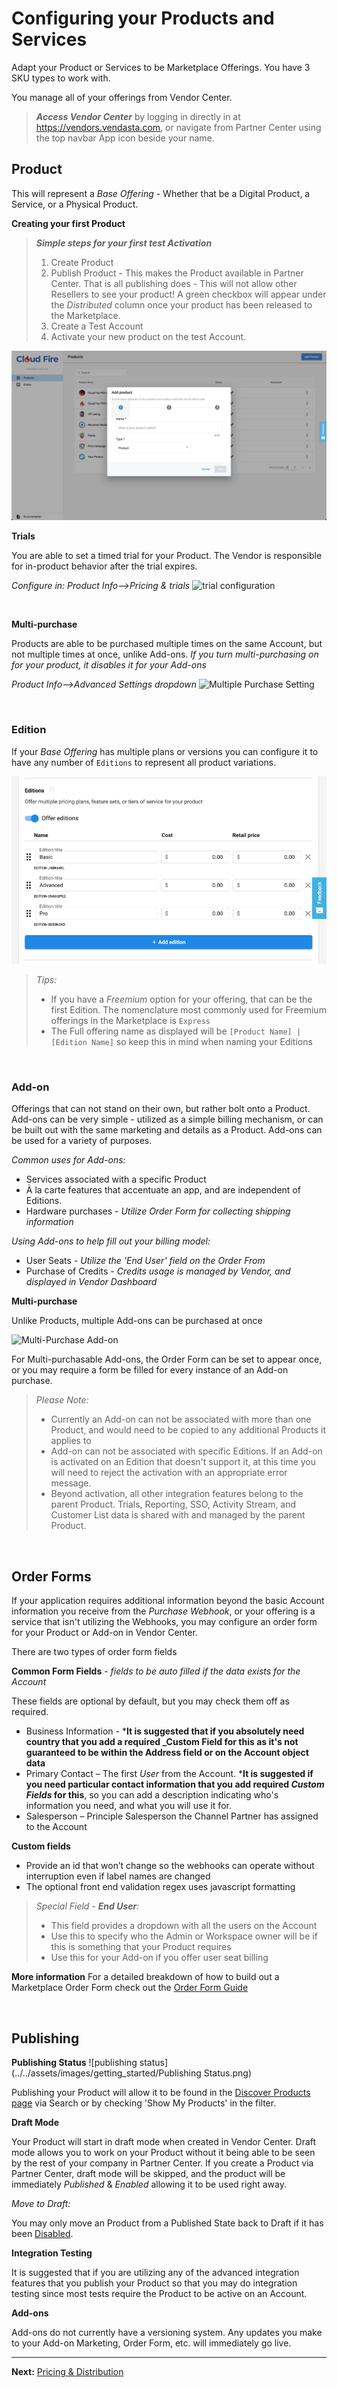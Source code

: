# Configuring your Products and Services

Adapt your Product or Services to be Marketplace Offerings. You have 3 SKU types to work with.



You manage all of your offerings from Vendor Center.  

<!-- theme: info -->
>_**Access Vendor Center**_ by logging in directly in at <a href="https://vendors.vendasta.com" target="_blank">https://vendors.vendasta.com</a>, or navigate from Partner Center using the top navbar App icon beside your name.


## Product

This will represent a _Base Offering_ - Whether that be a Digital Product, a Service, or a Physical Product.

**Creating your first Product**

<!-- theme: info -->
>_**Simple steps for your first test Activation**_
>1. Create Product
>2. Publish Product - This makes the Product available in Partner Center. That is all publishing does - This will not allow other Resellers to see your product! A green checkbox will appear under the _Distributed_ column once your product has been released to the Marketplace.
>3. Create a Test Account
>4. Activate your new product on the test Account.

![Product Creation](../../assets/images/getting_started/product_creation.png)

**Trials**

You are able to set a timed trial for your Product. The Vendor is responsible for in-product behavior after the trial expires.

_Configure in: Product Info-->Pricing & trials_
![trial configuration](https://storage.googleapis.com/wordpress-www-vendasta/developers/2020/app_trials.png)

&nbsp;

**Multi-purchase**

Products are able to be purchased multiple times on the same Account, but not multiple times at once, unlike Add-ons. _If you turn multi-purchasing on for your product, it disables it for your Add-ons_

_Product Info-->Advanced Settings dropdown_
![Multiple Purchase Setting](https://storage.googleapis.com/wordpress-www-vendasta/developers/2020/multi-purchase_app.png)

&nbsp;

### Edition

If your _Base Offering_ has multiple plans or versions you can configure it to have any number of `Editions` to represent all product variations.

![Edition Setup Example](../../assets/images/getting_started/edition_configuration.png)

<!-- theme: info -->
>_Tips:_
>* If you have a _Freemium_ option for your offering, that can be the first Edition. The nomenclature most commonly used for Freemium offerings in the Marketplace is `Express`
>* The Full offering name as displayed will be `[Product Name] | [Edition Name]` so keep this in mind when naming your Editions

&nbsp;

### Add-on

Offerings that can not stand on their own, but rather bolt onto a Product. Add-ons can be very simple - utilized as a simple billing mechanism, or can be built out with the same marketing and details as a Product. Add-ons can be used for a variety of purposes. 

_Common uses for Add-ons:_
* Services associated with a specific Product
* À la carte features that accentuate an app, and are independent of Editions.
* Hardware purchases - _Utilize Order Form for collecting shipping information_

_Using Add-ons to help fill out your billing model:_
* User Seats - _Utilize the 'End User' field on the Order From_
* Purchase of Credits - _Credits usage is managed by Vendor, and displayed in Vendor Dashboard_


**Multi-purchase**

Unlike Products, multiple Add-ons can be purchased at once

![Multi-Purchase Add-on](https://storage.googleapis.com/wordpress-www-vendasta/developers/2020/multi-buy_addon.png)

For Multi-purchasable Add-ons, the Order Form can be set to appear once, or you may require a form be filled for every instance of an Add-on purchase.

<!-- theme: warning -->
>_Please Note:_
>
>* Currently an Add-on can not be associated with more than one Product, and would need to be copied to any additional Products it applies to
>* Add-on can not be associated with specific Editions. If an Add-on is activated on an Edition that doesn't support it, at this time you will need to reject the activation with an appropriate error message.
>* Beyond activation, all other integration features belong to the parent Product. Trials, Reporting, SSO, Activity Stream, and Customer List data is shared with and managed by the parent Product.

&nbsp;

## Order Forms

If your application requires additional information beyond the basic Account information you receive from the _Purchase Webhook_, or your offering is a service that isn't utilizing the Webhooks, you may configure an order form for your Product or Add-on in Vendor Center.

There are two types of order form fields

**Common Form Fields** - _fields to be auto filled if the data exists for the Account_

These fields are optional by default, but you may check them off as required.

* Business Information - ***It is suggested that if you absolutely need country that you add a required _Custom Field for this as it's not guaranteed to be within the Address field or on the Account object data**
* Primary Contact – The first *User* from the Account. ***It is suggested if you need particular contact information that you add required _Custom Fields_ for this**, so you can add a description indicating who's information you need, and what you will use it for.
* Salesperson – Principle Salesperson the Channel Partner has assigned to the Account

**Custom fields**

* Provide an id that won’t change so the webhooks can operate without interruption even if label names are changed
* The optional front end validation regex uses javascript formatting

<!-- theme: info -->
>_Special Field - **End User**:_
>* This field provides a dropdown with all the users on the Account
>* Use this to specify who the Admin or Workspace owner will be if this is something that your Product requires
>* Use this for your Add-on if you offer user seat billing

**More information** 
For a detailed breakdown of how to build out a Marketplace Order Form check out the [Order Form Guide](https://docs.google.com/document/d/1kYCSYxcSu650aWa9fhaQnDEFiXP1jiPGdShtKK8kO80/edit?usp=sharing)

&nbsp;

## Publishing

**Publishing Status**
![publishing status](../../assets/images/getting_started/Publishing Status.png)

Publishing your Product will allow it to be found in the [Discover Products page](https://partners.vendasta.com/marketplace/products) via Search or by checking 'Show My Products' in the filter.

**Draft Mode**

Your Product will start in draft mode when created in Vendor Center. Draft mode allows you to work on your Product without it being able to be seen by the rest of your company in Partner Center. If you create a Product via Partner Center, draft mode will be skipped, and the product will be immediately _Published_ & _Enabled_ allowing it to be used right away. 

<div class="background-accent remember">

_Move to Draft:_

 You may only move an Product from a Published State back to Draft if it has been [Disabled](https://support.vendasta.com/hc/en-us/articles/115001596367#h_cf09ba71-da66-4723-8b6d-b0072f540079). 
</div>

**Integration Testing**

It is suggested that if you are utilizing any of the advanced integration features that you publish your Product so that you may do integration testing since most tests require the Product to be active on an Account.

**Add-ons**

Add-ons do not currently have a versioning system. Any updates you make to your Add-on Marketing, Order Form, etc. will immediately go live.

---

**Next:** [Pricing & Distribution](pricing-and-distribution.md)